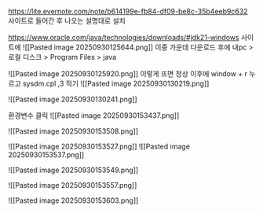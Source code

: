 https://lite.evernote.com/note/b614199e-fb84-df09-be8c-35b4eeb9c632
사이트로 들어간 후 나오는 설명대로 설치

https://www.oracle.com/java/technologies/downloads/#jdk21-windows
사이트에
![[Pasted image 20250930125644.png]]
이중 가운데 다운로드 후에 내pc > 로컬 디스크 > Program Files > java

![[Pasted image 20250930125920.png]]
이렇게 뜨면 정상 
이후에 window + r 누르고 sysdm.cpl ,3 적기
![[Pasted image 20250930130219.png]]


![[Pasted image 20250930130241.png]]

환경변수 클릭
![[Pasted image 20250930153437.png]]

![[Pasted image 20250930153508.png]]

![[Pasted image 20250930153527.png]]
![[Pasted image 20250930153537.png]]

![[Pasted image 20250930153549.png]]

![[Pasted image 20250930153557.png]]

![[Pasted image 20250930153603.png]]


